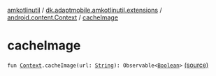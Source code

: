 [amkotlinutil](../../index.md) / [dk.adaptmobile.amkotlinutil.extensions](../index.md) / [android.content.Context](index.md) / [cacheImage](./cache-image.md)

# cacheImage

`fun `[`Context`](https://developer.android.com/reference/android/content/Context.html)`.cacheImage(url: `[`String`](https://kotlinlang.org/api/latest/jvm/stdlib/kotlin/-string/index.html)`): Observable<`[`Boolean`](https://kotlinlang.org/api/latest/jvm/stdlib/kotlin/-boolean/index.html)`>` [(source)](https://github.com/adaptmobile-organization/amkotlinutil/tree/master/amkotlinutil/src/main/java/dk/adaptmobile/amkotlinutil/extensions/ContextExtensions.kt#L162)